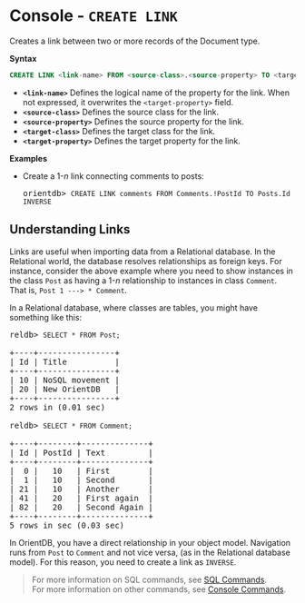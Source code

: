 <!-- proofread 2015-01-07 SAM -->

# Console - `CREATE LINK`

Creates a link between two or more records of the Document type.

**Syntax**

```sql
CREATE LINK <link-name> FROM <source-class>.<source-property> TO <target-class>.<target-property>
```

- **`<link-name>`** Defines the logical name of the property for the link.  When not expressed, it overwrites the `<target-property>` field.
- **`<source-class>`** Defines the source class for the link.
- **`<source-property>`** Defines the source property for the link.
- **`<target-class>`** Defines the target class for the link.
- **`<target-property>`** Defines the target property for the link.

**Examples**

- Create a 1-*n* link connecting comments to posts:

  <pre>
  orientdb> <code class="lang-sql userinput">CREATE LINK comments FROM Comments.!PostId TO Posts.Id INVERSE</code>
  </pre>


## Understanding Links

Links are useful when importing data from a Relational database. In the Relational world, the database resolves relationships as foreign keys. For instance, consider the above example where you need to show instances in the class `Post` as having a 1-*n* relationship to instances in class `Comment`. That is, `Post 1 ---> * Comment`.

In a Relational database, where classes are tables, you might have something like this:

<pre>
reldb> <code class="lang-sql userinput">SELECT * FROM Post;</code>

+----+----------------+
| Id | Title          |
+----+----------------+
| 10 | NoSQL movement |
| 20 | New OrientDB   |
+----+----------------+
2 rows in (0.01 sec)

reldb> <code class="lang-sql userinput">SELECT * FROM Comment;</code>

+----+--------+--------------+
| Id | PostId | Text         |
+----+--------+--------------+
|  0 |   10   | First        |
|  1 |   10   | Second       |
| 21 |   10   | Another      |
| 41 |   20   | First again  |
| 82 |   20   | Second Again |
+----+--------+--------------+
5 rows in sec (0.03 sec)
</pre>

In OrientDB, you have a direct relationship in your object model. Navigation runs from `Post` to `Comment` and not vice versa, (as in the Relational database model). For this reason, you need to create a link as `INVERSE`.


>For more information on SQL commands, see [SQL Commands](Commands.md).  
>For more information on other commands, see [Console Commands](Console-Commands.md).
